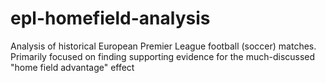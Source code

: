 # epl-homefield-analysis
Analysis of historical European Premier League football (soccer) matches. Primarily focused on finding supporting evidence for the much-discussed "home field advantage" effect

